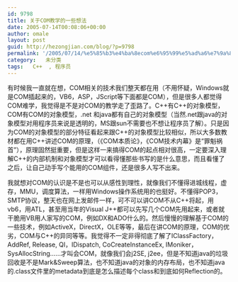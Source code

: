 ```yaml
---
id: 9798
title: 关于COM教学的一些想法
date: 2005-07-14T00:08:06+00:00
author: omale
layout: post
guid: http://hezongjian.com/blog/?p=9798
permalink: '/2005/07/14/%e5%85%b3%e4%ba%8ecom%e6%95%99%e5%ad%a6%e7%9a%84%e4%b8%80%e4%ba%9b%e6%83%b3%e6%b3%95-2/'
category:   未分类
tags:   C++  , 程序员
---
```

有时候我一直就在想，COM相关的技术我们整天都在用（不用怀疑，Windows就是COM插起来的，VB6，ASP，JScript等下面都是COM），但是很多人都觉得COM难学，我觉得是不是对COM的教学走了歪路了。C++有C++的对象模型，COM有COM的对象模型，.net 和java都有自己的对象模型（当然.net跟java的对象模型对用程序员来说是透明的，MS跟sun不需要也不想让程序员了解）。只是因为COM的对象模型的部分特征看起来跟C++的对象模型比较相似，所以大多数教材都在用C++讲述COM的原理，（《COM本质论》，《COM技术内幕》是“罪魁祸首”），原理固然挺重要，但是这样一来搞得COM的起点相对很高，一定要深入理解C++的内部机制和对象模型才可以看得懂那些书写的是什么意思，而且看懂了之后，让自己动手写个能用的COM组件，还是很多人写不出来。

我就想对COM的认识是不是也可以从感性到理性，就像我们不懂得进城线程，虚存，MMU，调度算法，一样用Windows操作系统用的也挺好。不懂得POP3，SMTP协议，整天也在网上发邮件一样，可不可以讲COM不从C++将起，用vb6，用ATL，甚至用当年的Visual J++都可以先写几个COM先用起来，或者就干脆用VB用人家写的COM，例如DX和ADO什么的。然后慢慢的理解基于COM的一些技术，例如ActiveX，DirectX，OLE等等，最后在讲COM的原理，COM的优劣，COM与C++的异同等等。我觉得不一定非得彻底了解了IClassFactory，AddRef, Release, QI，IDispatch, CoCreateInstanceEx, IMoniker，SysAllocString……才叫会COM，就像我们会j2SE, j2ee，但是不知道java的垃圾回收是不是Mark&Sweep算法，也不知道java的对象的内存布局，也不知道java的.class文件里的metadata到底是怎么描述每个class和到底如何Reflection的。